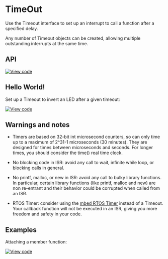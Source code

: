 # TimeOut

Use the Timeout interface to set up an interrupt to call a function after a specified delay.

Any number of Timeout objects can be created, allowing multiple outstanding interrupts at the same time.

## API

[![View code](https://www.mbed.com/embed/?type=library)](https://docs.mbed.com/docs/mbed-os-api/en/mbed-os-5.3/api/classmbed_1_1Timeout.html) 

## Hello World!

Set up a Timeout to invert an LED after a given timeout:

[![View code](https://www.mbed.com/embed/?url=https://developer.mbed.org/teams/mbed_example/code/Timeout_HelloWorld/)](https://developer.mbed.org/teams/mbed_example/code/Timeout_HelloWorld/file/46d33a0cb1b1/main.cpp) 

## Warnings and notes

* Timers are based on 32-bit int microsecond counters, so can only time up to a maximum of 2^31-1 microseconds (30 minutes). They are designed for times between microseconds and seconds. For longer times, you should consider the time() real time clock. 

* No blocking code in ISR: avoid any call to wait, infinite while loop, or blocking calls in general. 

* No printf, malloc, or new in ISR: avoid any call to bulky library functions. In particular, certain library functions (like printf, malloc and new) are non re-entrant and their behavior could be corrupted when called from an ISR. 

* RTOS Timer: consider using the [mbed RTOS Timer](https://developer.mbed.org/handbook/RTOS) instead of a Timeout. Your callback function will not be executed in an ISR, giving you more freedom and safety in your code.

## Examples

Attaching a member function:

[![View code](https://www.mbed.com/embed/?url=https://developer.mbed.org/teams/mbed_example/code/Timeout_Example/)](https://developer.mbed.org/teams/mbed_example/code/Timeout_Example/file/00cc01bd2e75/main.cpp) 
